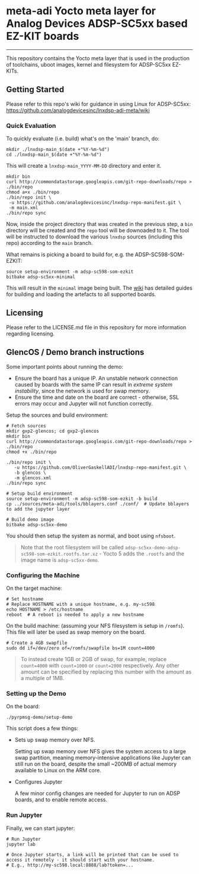 # meta-adi Yocto meta layer for Analog Devices ADSP-SC5xx based EZ-KIT boards
---------------
This repository contains the Yocto meta layer that is used in the production of toolchains, uboot images, kernel and filesystem for ADSP-SC5xx EZ-KITs.

## Getting Started
Please refer to this repo's wiki for guidance in using Linux for ADSP-SC5xx: https://github.com/analogdevicesinc/lnxdsp-adi-meta/wiki

### Quick Evaluation
To quickly evaluate (i.e. build) what's on the 'main' branch, do:

```Shell
mkdir ./lnxdsp-main_$(date +"%Y-%m-%d")
cd ./lnxdsp-main_$(date +"%Y-%m-%d")
```
This will create a `lnxdsp-main_YYYY-MM-DD` directory and enter it.

```Shell
mkdir bin
curl http://commondatastorage.googleapis.com/git-repo-downloads/repo > ./bin/repo
chmod a+x ./bin/repo
./bin/repo init \
 -u https://github.com/analogdevicesinc/lnxdsp-repo-manifest.git \
 -m main.xml
./bin/repo sync
```

Now, inside the project directory that was created in the previous step, a `bin` directory will be created and the `repo` tool will be downoaded to it. The tool will be instructed to download the various `lnxdsp` sources (including this repo) according to the `main` branch.

What remains is picking a board to build for, e.g. the ADSP-SC598-SOM-EZKIT:
```Shell
source setup-environment -m adsp-sc598-som-ezkit
bitbake adsp-sc5xx-minimal
```
This will result in the `minimal` image being built. The [wiki](https://github.com/analogdevicesinc/lnxdsp-adi-meta/wiki) has detailed guides for building and loading the artefacts to all supported boards.

## Licensing
Please refer to the LICENSE.md file in this repository for more information regarding licensing.

## GlencOS / Demo branch instructions

Some important points about running the demo:
- Ensure the board has a unique IP. An unstable network connection caused by boards with the same IP can result in *extreme system instability*, since the network is used for swap memory.
- Ensure the time and date on the board are correct - otherwise, SSL errors may occur and Jupyter will not function correctly.

Setup the sources and build environment:

```shell
# Fetch sources
mkdir gxp2-glencos; cd gxp2-glencos
mkdir bin
curl http://commondatastorage.googleapis.com/git-repo-downloads/repo > ./bin/repo
chmod +x ./bin/repo

./bin/repo init \
   -u https://github.com/OliverGaskellADI/lnxdsp-repo-manifest.git \
   -b glencos \
   -m glencos.xml
./bin/repo sync

# Setup build environment
source setup-environment -m adsp-sc598-som-ezkit -b build
cp ../sources/meta-adi/tools/bblayers.conf ./conf/  # Update bblayers to add the jupyter layer

# Build demo image
bitbake adsp-sc5xx-demo
```

You should then setup the system as normal, and boot using `nfsboot`.
> Note that the root filesystem will be called `adsp-sc5xx-demo-adsp-sc598-som-ezkit.rootfs.tar.xz` - Yocto 5 adds the `.rootfs` and the image name is `adsp-sc5xx-demo`.

### Configuring the Machine

On the target machine:

```shell
# Set hostname
# Replace HOSTNAME with a unique hostname, e.g. my-sc598
echo HOSTNAME > /etc/hostname
reboot  # A reboot is needed to apply a new hostname
```

On the build machine: (assuming your NFS filesystem is setup in `/romfs`). This file will later be used as swap memory on the board.

```shell
# Create a 4GB swapfile
sudo dd if=/dev/zero of=/romfs/swapfile bs=1M count=4000
```

> To instead create 1GB or 2GB of swap, for example, replace `count=4000` with `count=1000` or `count=2000` respectively. Any other amount can be specified by replacing this number with the amount as a multiple of 1MB.

### Setting up the Demo

On the board:

```shell
./pyrpmsg-demo/setup-demo
```

This script does a few things:
- Sets up swap memory over NFS.

  Setting up swap memory over NFS gives the system access to a large swap partition, meaning memory-intensive applications like Jupyter can still run on the board, despite the small ~200MB of actual memory available to Linux on the ARM core.

- Configures Jupyter

  A few minor config changes are needed for Jupyter to run on ADSP boards, and to enable remote access.

### Run Jupyter

Finally, we can start jupyter:

```shell
# Run Jupyter
jupyter lab

# Once Jupyter starts, a link will be printed that can be used to access it remotely - it should start with your hostname.
# E.g., http://my-sc598.local:8888/lab?token=...
```
